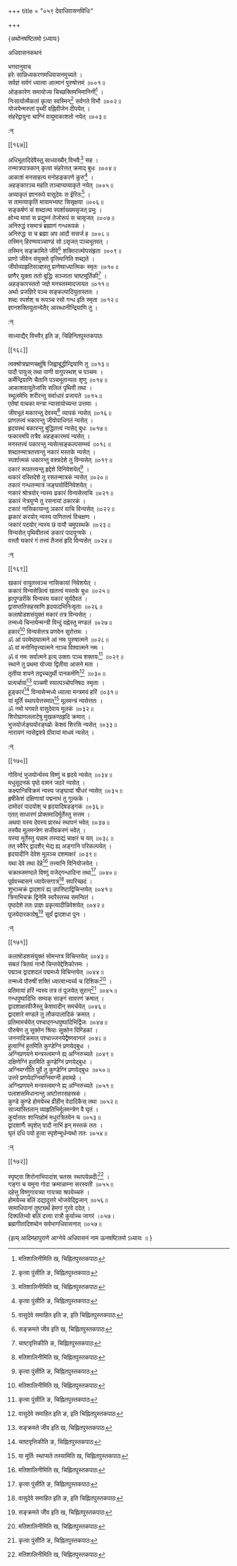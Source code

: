 +++
title = "०५९ देवाधिवासनविधिः"

+++

\{अथोनषष्टितमो ऽध्यायः\}

अधिवासनकथनं  
    
भगवानुवाच  
हरेः सान्निध्यकरणमधिवासनमुच्यते ।  
सर्वज्ञं सर्वगं ध्यात्वा आत्मानं पुरुषोत्तमं   ॥००१॥  
ओङ्कारेण समायोज्य चिच्छक्तिमभिमानिनीं[^१] ।  
निःसार्यात्मैकतां कृत्वा स्वस्मिन्[^२] सर्वगते विभौ   ॥००२॥  
योजयेन्मरुतां पृथ्वीं वह्निवीजेन दीपयेत् ।  
संहरेद्वायुना चाग्निं वायुमाकाशतो नयेत् ॥००३॥  
    
:न्  
    
[^१]: मतिशालिनीमिति ख, चिह्नितपुस्तकपाठः  
    
[^२]: कृत्वा पुंसीति ङ, चिह्नितपुस्तकपाठः  

[[१६७]]
    
अधिभूतादिदेवैस्तु साध्याख्यैर् विभवैः[^१] सह ।  
तन्मात्रपात्रकान् कृत्वा संहरेत्तत् क्रमाद् बुधः   ॥००४॥  
आकाशं मनसाहत्य मनोहङ्करणे कुरु[^२] ।  
अहङ्कारञ्च महति तञ्चाप्यव्याकृते नयेत् ॥००५॥  
अव्याकृतं ज्ञानरूपे वासुदेवः स ईरितः[^३] ।  
स तामव्याकृतिं मायामभ्यष्ट सिसृक्षया   ॥००६॥  
सङ्कर्षणं सं शब्दात्मा स्पर्शाख्यमसृजत् प्रभुः   ।  
क्षोभ्य मायां स प्रद्युम्नं तेजोरूपं स चासृजत्   ॥००७॥  
अनिरुद्धं रसमात्रं ब्रह्माणं गन्धरूपकं   ।  
अनिरुद्धः स च ब्रह्मा अप आदौ ससर्ज ह ॥००८॥  
तस्मिन् हिरण्मयञ्चाण्डं सो ऽसृजत् पञ्चभूतवत्   ।  
तस्मिन् सङ्क्रामिते जीवे[^४] शक्तिरात्मोपसंहृता ॥००९॥  
प्राणो जीवेन संयुक्तो वृत्तिमानिति शब्द्यते ।  
जीवोव्याहृतिसञ्ज्ञस्तु प्राणेष्वाध्यात्मिकः स्मृतः   ॥०१०॥  
प्राणैर् युक्ता ततो बुद्धिः सञ्जाता चाष्टमूर्तिकी[^५]   ।  
अहङ्कारस्ततो जज्ञे मनस्तस्मादजायत ॥०११॥  
अर्थाः प्रजज्ञिरे पञ्च सङ्कल्पादियुतास्ततः ।  
शब्दः स्पर्शश् च रूपञ्च रसो गन्ध इति स्मृता ॥०१२॥  
ज्ञानशक्तियुतान्येतैर् आरब्धानीन्द्रियाणि तु ।  
    
:न्  
    
[^१]: साध्यार्थैर् विभवैर् इति ख, ग, चिह्नितपुस्तकपाठः  
    
साध्याद्यैर् विभवैर् इति ङ, चिहिनितपुस्तकपाठः  
    
[^२]: मनसाहृत्य मनो ऽहङ्करणे क्षरे इति घ,  
चिह्नितपुस्तकपाठः  
    
[^३]: वासुदेवे समाहित इति ङ, इति चिह्नितपुस्तकपाठः  
    
[^४]: सङ्क्रमते जीव इति ख, चिह्नितपुस्तकपाठः  
    
[^५]: चाष्टवृत्तिकीति ङ, चिह्नितपुस्तकपाठः  

[[१६८]]
    
त्वक्श्रोत्रघ्राणचक्षूंषि जिह्वाबुद्धीन्द्रियाणि तु   ॥०१३॥  
पादौ पायुःस् तथा पाणी वागुपस्थश् च पञ्चमः   ।  
कर्मेन्द्रियाणि चैतानि पञ्चभूतान्यतः शृणु   ॥०१४॥  
आकाशवायुतेजांसि सलिलं पृथिवी तथा ।  
स्थूलमेभिः शरीरन्तु सर्वाधारं प्रजायते ॥०१५॥  
एतेषां वाचका मन्त्रा न्यासायोच्यन्त उत्तमाः ।  
जीवभूतं मकारन्तु देवस्य[^१] व्यापकं न्यसेत् ॥०१६॥  
प्राणतत्त्वं भकारन्तु जीवोपाधिगतं न्यसेत् ।  
हृदयस्थं बकारन्तु बुद्धितत्त्वं न्यसेद् बुधः   ॥०१७॥  
फकारमपि तत्रैव अहङ्कारमयं न्यसेत् ।  
मनस्तत्त्वं पकारन्तु न्यसेत्सङ्कल्पसम्भवं ॥०१८॥  
शब्दतन्मात्रतत्त्वन्तु नकारं मस्तके न्यसेत् ।  
स्पर्शात्मकं धकारन्तु वक्त्रदेशे तु विन्यसेत् ॥०१९॥  
दकारं रूपतत्त्वन्तु हृद्देशे विनिवेशयेत्[^२] ।  
थकारं वस्तिदेशे तु रसतन्मात्रकं न्यसेत् ॥०२०॥  
तकारं गन्धतन्मात्रं जङ्घयोर्विनिवेशयेत् ।  
णकारं श्रोत्रयोर् न्यस्य ढकारं विन्यसेत्त्वचि ॥०२१॥  
डकारं नेत्रयुग्मे तु रसनायां ठकारकं ।  
टकारं नासिकायान्तु ञकारं वाचि विन्यसेत् ॥०२२॥  
झकारं करयोर् न्यस्य पाणितत्त्वं विचक्षणः   ।  
जकारं पदयोर् न्यस्य छं पायौ चमुपस्थके ॥०२३॥  
विन्यसेत् पृथिवीतत्त्वं ङकारं पादयुग्मके ।  
वस्तौ घकारं गं तत्त्वं तैजसं हृदि विन्यसेत् ॥०२४॥  
    
:न्  
    
[^१]: मकारन्तद्देहस्येति ङ, चिह्नितपुस्तकपाठः  
    
[^२]: विनियोजयेदिति ङ, चिह्नितपुस्तकपाठः  

[[१६९]]
    
खकारं वायुतत्त्वञ्च नासिकायां निवेशयेत् ।  
ककारं विन्यसेन्नित्यं खतत्त्वं मस्तके बुधः ॥०२५॥  
हृत्पुण्डरीके विन्यस्य यकारं सूर्यदैवतं ।  
द्वासप्ततिसहस्राणि हृदयादभिनिःसृताः ॥०२६॥  
कलाषोडशसंयुक्तं मकारं तत्र विन्यसेत् ।  
तन्मध्ये चिन्तयेन्मन्त्री विन्दुं वह्नेस्तु मण्डलं   ॥०२७॥  
हकारं[^१] विन्यसेत्तत्र प्रणवेन सुरोत्तमः ।  
ॐ आं परमेष्ठ्यात्मने आं नमः पुरुषात्मने   ॥०२८॥  
ॐ वां मनोनिवृत्त्यात्मने नाञ्च विश्वात्मने नमः   ।  
ॐ वं नमः सर्वात्मने इत्य् उक्ताः पञ्च शक्तयः[^२]   ॥०२९॥  
स्थाने तु प्रथमा योज्या द्वितीया आसने मता ।  
तृतीया शयने तद्वच्चतुर्थी पानकर्मणि[^३] ॥०३०॥  
प्रत्यर्चायां[^४] पञ्चमी स्यात्पञ्चोपनिषदः स्मृताः   ।  
हूङ्कारं[^५] विन्यसेन्मध्ये ध्यात्वा मन्त्रमयं हरिं   ॥०३१॥  
यां मूर्तिं स्थापयेत्तस्मात्[^६] मूलमन्त्रं न्यसेत्ततः   ।  
ॐ नमो भगवते वासुदेवाय मूलकं ॥०३२॥  
शिरोघ्राणललाटेषु मुखकण्ठहृदि क्रमात्   ।  
भुजयोर्जङ्घयोरङ्घ्य्रोः केशवं शिरसि न्यसेत् ॥०३३॥  
नारायणं न्यसेद्वक्त्रे ग्रीवायां माधवं न्यसेत्   ।  
    
:न्  
    
[^१]: क्रूङ्कारमिति ङ, चिह्नितओपुस्तकपाठः  
    
[^२]: ॐ षं परमेष्ट्यात्मने यन्नमः पुरुषात्मने । लं नमो  
विश्वात्मने नमः ॥ नं नमः सर्वात्मने इत्य् उक्ताः  
पञ्चशक्तयः इति ङ, चिह्नितपुस्तकपाठः  
    
[^३]: दानकर्मणि इति ङ, चिह्नितपुस्तकपाठः  
    
[^४]: अभ्यर्चायामिति ख, चिह्नितपुस्तकपाठः  
    
[^५]: क्षकारमिति ख, चिह्नितपुस्तकपाठः  
    
[^६]: या मूर्तिः स्थाप्यते तस्यामिति ख, चिह्नितपुस्तकपाठः  

[[१७०]]
    
गोविन्दं भुजयोर्न्यस्य विष्णुं च हृदये न्यसेत् ॥०३४॥  
मधुसूदनकं पृष्ठे वामनं जठरे न्यसेत्   ।  
कक्ष्यान्त्रिविक्रमं न्यस्य जङ्घायां श्रीधरं न्यसेत्   ॥०३५॥  
हृषीकेशं दक्षिणायां पद्मनाभं तु गुल्फके   ।  
दामोदरं पादयोश् च हृदयादिषडङ्गकं   ॥०३६॥  
एतत् साधारणं प्रोक्तमादिर्मूर्तेस्तु सत्तम ।  
अथवा यस्य देवस्य प्रारब्धं स्थापनं भवेत् ॥०३७॥  
तस्यैव मूलमन्त्रेण सजीवकरणं भवेत् ।  
यस्या मूर्तेस्तु यन्नाम तस्याद्यं चाक्षरं च यत्   ॥०३८॥  
तत् स्वैरैर् द्वादशैर् भेद्य ह्य् अङ्गानि परिकल्पयेत् ।  
हृदयादीनि देवेश मूलञ्च दशमाक्षरं ॥०३९॥  
यथा देवे तथा देहे[^१] तत्त्वानि विनियोजयेत् ।  
चक्राब्जमण्दले विष्णुं यजेद्गन्धादिना तथा[^२]   ॥०४०॥  
पूर्ववच्चासनं ध्यायेत्सगात्रं[^३] सपरिच्छदं ।  
शुभञ्चक्रं द्वादशारं ह्य् उपरिष्टाद्विचिन्तयेत्   ॥०४१॥  
त्रिनाभिचक्रं द्विनेमि स्वरैस्तच्च समन्वितं ।  
पृष्ठदेशे ततः प्राज्ञः प्रकृत्यादीन्निवेशयेत्   ॥०४२॥  
पूजयेदारकाग्रेषु[^४] सूर्यं द्वादशधा पुनः   ।  
    
:न्  
    
[^१]: यथा तत्त्वे तथा देहे इति ख, ग, घ, ङ, चिह्नितपुस्तकपाठः  
    
[^२]: यजेद् गन्धादिना तत इति ख, चिह्नितपुस्तकपाठः । यजेदाहुतिभिस्  
तथा इति ग, चिह्नितपुस्तकपाठः  
    
[^३]: ध्यायेत् तन्मात्रमिति ग, चिह्ह्नितपुस्तकपाठः । ध्यायेत् समात्रमिति  
ख, चिह्नितपुस्तकपाठः  
    
[^४]: पूजयेद् द्वादशाग्रेषु इति ख, चिह्नितपुस्तकपाठः । पूजयेद्  
द्वादशारेषु इति घ, चिह्नितपुस्तकपाठः  

[[१७१]]
    
कलाषोडशसंयुक्तं सोमन्तत्र विचिन्तयेत् ॥०४३॥  
सबलं त्रितयं नाभौ चिन्तयेद्देशिकोत्तमः ।  
पद्मञ्च द्वादशदलं पद्ममध्ये विचिन्तयेत् ॥०४४॥  
तन्मध्ये पौरुषीं शक्तिं ध्यात्वाभ्यर्च्य च दिशिकः[^१]   ।  
प्रतिमायां हरिं न्यस्य तत्र तं पूजयेत् सुरान्[^२] ॥०४५॥  
गन्धपुष्पादिभिः सम्यक् साङ्गं सावरणं क्रमात्   ।  
द्वादशाक्षरवीजैस्तु केशवादीन् समर्चयेत् ॥०४६॥  
द्वादशारे मण्डले तु लौकपालादिकं क्रमात् ।  
प्रतिमामर्चयेत् पश्चाद्गन्धपुष्पादिभिर्द्विजः ॥०४७॥  
पौरुषेण तु सूक्तेन श्रियाः सूक्तेन पिण्डिकां   ।  
जननादिक्रमात् पश्चाज्जनयेद्वैष्णवानलं ॥०४८॥  
हुत्वाग्निं हुतमिति कुण्डेग्निं प्रणयेद्बुधः ।  
अग्निप्रणयने मन्त्रस्त्वमग्ने ह्य् अग्निरुच्यते ॥०४९॥  
दक्षिणेग्निं हुतमिति कुण्डेग्निं प्रणयेद्बुधः   ।  
अग्निमग्नीति पूर्वे तु कुण्डेग्निं प्रणयेद्बुधः   ॥०५०॥  
उत्तरे प्रणयेदग्निमग्निमग्नी हवामहे ।  
अग्निप्रणयने मन्त्रस्त्वमग्ने ह्य् अग्निरुच्यते ॥०५१॥  
पलाशसमिधानान्तु अष्टोत्तरसहस्रकं ।  
कुण्डे कुण्डे होमयेच्च व्रीहीन् वेदादिकैस् तथा ॥०५२॥  
साज्यांस्तिलान् व्याहृतिभिर्मूलमन्त्रेण वै घृतं   ।  
कुर्यात्ततः शान्तिहोमं मधुरत्रितयेन च ॥०५३॥  
द्वादशार्णैः स्पृशेत् पादौ नाभिं हृन् मस्तकं ततः   ।  
घृतं दधि पयो हुत्वा स्पृशेन्मूर्धन्यथो ततः   ॥०५४॥  
    
:न्  
    
[^१]: ध्यात्वा पश्चात्तु देशिक इति ङ, चिह्नितपुस्तकपाठः  
    
[^२]: तत्र तान् पूजयेत् सुरामिति ग, चिह्नितपुस्तकपाठः  

[[१७२]]
    
स्पृष्ट्वा शिरोनाभिपादांश् चतस्रः स्थापयेन्नदीः[^१]   ।  
गङ्गा च यमुना गोदा क्रमान्नाम्ना सरस्वती ॥०५५॥  
दहेत्तु विष्णुगायत्र्या गायत्र्या श्रपयेच्चरुं ।  
होमयेच्च बलिं दद्यादुत्तरे भोजयेद्द्विजान् ॥०५६॥  
सामाधिपानां तुष्ट्यर्थं हेमगां गुरवे ददेत्   ।  
दिक्पतिभ्यो बलिं दत्त्वा रात्रौ कुर्याच्च जागरं ।०५७।  
ब्रह्मगीतादिशब्देन सर्वभागधिवासनात् ॥०५७॥  
    
\{इत्य् आदिमहापुराणे आग्नेये अधिवासनं नाम ऊनषष्टितमो ऽध्यायः ॥  }
    